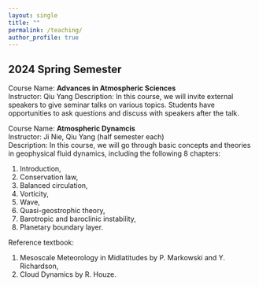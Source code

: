 ```yaml
---
layout: single
title: ""
permalink: /teaching/
author_profile: true
---
```




2024 Spring Semester
---
Course Name: **Advances in Atmospheric Sciences**  
Instructor: Qiu Yang
Description: In this course, we will invite external speakers to give seminar talks on various topics. Students have opportunities to ask questions and discuss with speakers after the talk. 

Course Name: **Atmospheric Dynamcis**  
Instructor: Ji Nie, Qiu Yang (half semester each)  
Description: In this course, we will go through basic concepts and theories in geophysical fluid dynamics, including the following 8 chapters: 
  1) Introduction,
  2) Conservation law,
  3) Balanced circulation,
  4) Vorticity,
  5) Wave,
  6) Quasi-geostrophic theory,
  7) Barotropic and baroclinic instability,
  8) Planetary boundary layer.

Reference textbook:
  1) Mesoscale Meteorology in Midlatitudes by P. Markowski and Y. Richardson,
  2) Cloud Dynamics by R. Houze. 
